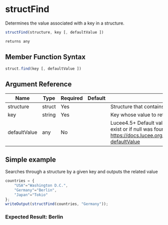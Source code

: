 # structFind

Determines the value associated with a key in a structure.

```javascript
structFind(structure, key [, defaultValue ])
```

```javascript
returns any
```

## Member Function Syntax

```javascript
struct.find(key [, defaultValue ])
```

## Argument Reference

| Name | Type | Required | Default | Description |
| --- | --- | --- | --- | --- |
| structure | struct | Yes |  | Structure that contains the value to return |
| key | string | Yes |  | Key whose value to return |
| defaultValue | any | No |  | Lucee4.5+ Default value which will be returned if the key does not exist or if null was found. Currently only supported by Lucee. See https://docs.lucee.org/reference/functions/structfind.html#argument-defaultValue |

## Simple example

Searches through a structure by a given key and outputs the related value

```javascript
countries = {
    "USA"="Washington D.C.",
    "Germany"="Berlin",
    "Japan"="Tokio"
};
writeOutput(structFind(countries, "Germany"));
```

### Expected Result: Berlin
